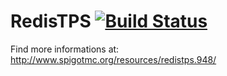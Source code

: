 RedisTPS [![Build Status](https://travis-ci.org/vivi7865/RedisTPS.png)](https://travis-ci.org/vivi7865/RedisTPS/)
========
Find more informations at: http://www.spigotmc.org/resources/redistps.948/
